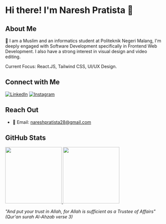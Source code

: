 # Hi there! I'm Naresh Pratista 👋

## About Me
🚀 I am a Muslim and an informatics student at Politeknik Negeri Malang, I'm deeply engaged with Software Development specifically in Frontend Web Development. I also have a strong interest in visual design and video editing.

Current Focus: React.JS, Tailwind CSS, UI/UX Design.

## Connect with Me
[![LinkedIn](https://img.shields.io/badge/🌐%20LinkedIn-NareshPratista-blue?style=for-the-badge&logo=linkedin)](https://www.linkedin.com/in/nareshpratista/)
[![Instagram](https://img.shields.io/badge/📸%20Instagram-nareshpratistaa-red?style=for-the-badge&logo=instagram)](https://instagram.com/nareshpratistaa)

## Reach Out
- 📧 Email: [nareshpratista28@gmail.com](mailto:nareshpratista28@gmail.com)

## GitHub Stats
<a href="https://github.com/NareshPratista28">
  <img height="180em" src="https://github-readme-stats.vercel.app/api?username=nareshpratista28&theme=outrun&show_icons=true&hide_border=true&count_private=true"/>
  <img height="180em" src="https://github-readme-stats.vercel.app/api/top-langs/?username=nareshpratista28&theme=outrun&show_icons=true&hide_border=true&layout=compact"/>
</a>

*"And put your trust in Allah, for Allah is sufficient as a Trustee of Affairs" (Qur'an surah Al-Ahzab verse 3)*
